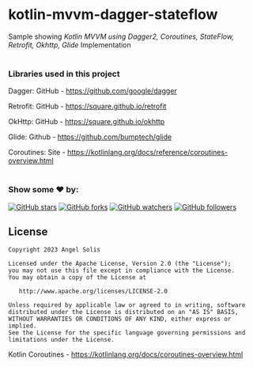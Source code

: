 # kotlin-mvvm-dagger-stateflow
Sample showing *Kotlin MVVM using Dagger2, Coroutines, StateFlow, Retrofit, Okhttp, Glide* Implementation
<br />
<br />

### Libraries used in this project

Dagger: GitHub - https://github.com/google/dagger

Retrofit: GitHub - https://square.github.io/retrofit

OkHttp: GitHub - https://square.github.io/okhttp

Glide: Github - https://github.com/bumptech/glide

Coroutines: Site - https://kotlinlang.org/docs/reference/coroutines-overview.html
<br /><br />

### Show some :heart: by:
[![GitHub stars](https://img.shields.io/github/stars/asolis90/kotlin-mvvm-base.svg?style=social&label=Star)](https://github.com/asolis90/kotlin-mvvm-base) [![GitHub forks](https://img.shields.io/github/forks/asolis90/kotlin-mvvm-base.svg?style=social&label=Fork)](https://github.com/asolis90/kotlin-mvvm-base/fork) [![GitHub watchers](https://img.shields.io/github/watchers/asolis90/kotlin-mvvm-base.svg?style=social&label=Watch)](https://github.com/asolis90/kotlin-mvvm-base) [![GitHub followers](https://img.shields.io/github/followers/asolis90.svg?style=social&label=Follow)](https://github.com/asolis90)
<br />

License
----------

    Copyright 2023 Angel Solis

    Licensed under the Apache License, Version 2.0 (the "License");
    you may not use this file except in compliance with the License.
    You may obtain a copy of the License at

       http://www.apache.org/licenses/LICENSE-2.0

    Unless required by applicable law or agreed to in writing, software
    distributed under the License is distributed on an "AS IS" BASIS,
    WITHOUT WARRANTIES OR CONDITIONS OF ANY KIND, either express or implied.
    See the License for the specific language governing permissions and
    limitations under the License.


Kotlin Coroutines - https://kotlinlang.org/docs/coroutines-overview.html
